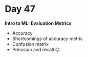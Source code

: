 # Day 47  
**Intro to ML: Evaluation Metrics**
* Accuracy
* Shortcomings of accuracy metric
* Confusion matrix
* Precision and recall
:blush:
